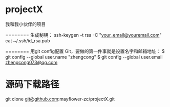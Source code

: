 projectX
========

我和我小伙伴的项目

========
生成秘钥：
ssh-keygen -t rsa -C "your_email@youremail.com"
cat ~/.ssh/id_rsa.pub

========
用git config配置 Git，要做的第一件事就是设置名字和邮箱地址：
$ git config --global user.name "zhengcong"
$ git config --global user.email zhengcong073@qq.com

源码下载路径
==========
git clone git@github.com:mayflower-zc/projectX.git
